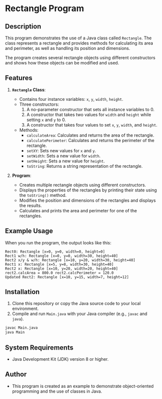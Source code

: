 # Rectangle Program

## Description

This program demonstrates the use of a Java class called `Rectangle`. The class represents a rectangle and provides methods for calculating its area and perimeter, as well as handling its position and dimensions.

The program creates several rectangle objects using different constructors and shows how these objects can be modified and used.

## Features

1. **`Rectangle` Class**:
    - Contains four instance variables: `x`, `y`, `width`, `height`.
    - Three constructors:
        1. A no-parameter constructor that sets all instance variables to 0.
        2. A constructor that takes two values for `width` and `height` while setting `x` and `y` to 0.
        3. A constructor that takes four values to set `x`, `y`, `width`, and `height`.
    - Methods:
        - `calculateArea`: Calculates and returns the area of the rectangle.
        - `calculatePerimeter`: Calculates and returns the perimeter of the rectangle.
        - `setXY`: Sets new values for `x` and `y`.
        - `setWidth`: Sets a new value for `width`.
        - `setHeight`: Sets a new value for `height`.
        - `toString`: Returns a string representation of the rectangle.

2. **Program**:
    - Creates multiple rectangle objects using different constructors.
    - Displays the properties of the rectangles by printing their state using the `toString()` method.
    - Modifies the position and dimensions of the rectangles and displays the results.
    - Calculates and prints the area and perimeter for one of the rectangles.

## Example Usage

When you run the program, the output looks like this:

```
Rect0: Rectangle [x=0, y=0, width=0, height=0]
Rect1 w/h: Rectangle [x=0, y=0, width=30, height=40]
Rect2 x/y & w/h: Rectangle [x=10, y=20, width=30, height=40]
Rect1 x: Rectangle [x=5, y=8, width=30, height=40]
Rect2 x: Rectangle [x=10, y=20, width=20, height=40]
rect2.calcArea = 800.0 rect2.calcPerimeter = 120.0
Updated Rect2: Rectangle [x=10, y=15, width=7, height=12]
```

## Installation

1. Clone this repository or copy the Java source code to your local environment.
2. Compile and run `Main.java` with your Java compiler (e.g., `javac` and `java`).

```bash
javac Main.java
java Main
```

## System Requirements
- Java Development Kit (JDK) version 8 or higher.

## Author
- This program is created as an example to demonstrate object-oriented programming and the use of classes in Java.

